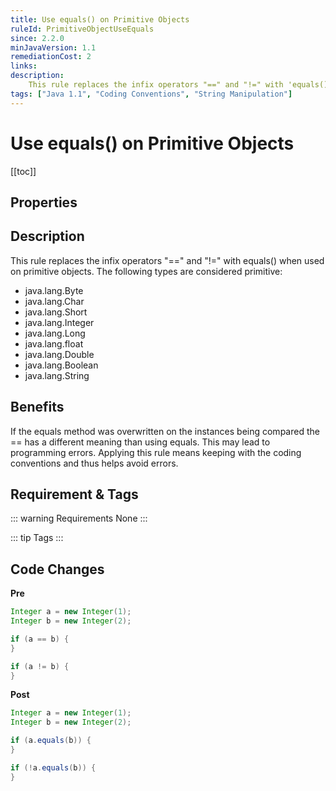 ```yaml
---
title: Use equals() on Primitive Objects
ruleId: PrimitiveObjectUseEquals
since: 2.2.0
minJavaVersion: 1.1
remediationCost: 2
links:
description:
    This rule replaces the infix operators "==" and "!=" with 'equals()' when used on primitive objects.
tags: ["Java 1.1", "Coding Conventions", "String Manipulation"]
---
```


# Use equals() on Primitive Objects

[[toc]]

## Properties

<RuleProperties />


## Description

This rule replaces the infix operators "==" and "!=" with equals() when used on primitive objects. The following types are considered primitive:

* java.lang.Byte
* java.lang.Char
* java.lang.Short
* java.lang.Integer
* java.lang.Long
* java.lang.float
* java.lang.Double
* java.lang.Boolean
* java.lang.String

## Benefits

If the equals method was overwritten on the instances being compared the == has a different meaning than using equals. This may lead to programming errors. Applying this rule means keeping with the coding conventions and thus helps avoid errors.

## Requirement & Tags

::: warning Requirements
None
:::

::: tip Tags
<TagLinks />
:::

## Code Changes

__Pre__

```java
Integer a = new Integer(1);
Integer b = new Integer(2);

if (a == b) {
}

if (a != b) {
}
```

__Post__

```java
Integer a = new Integer(1);
Integer b = new Integer(2);

if (a.equals(b)) {
}

if (!a.equals(b)) {
}
```

<VersionNotice />

